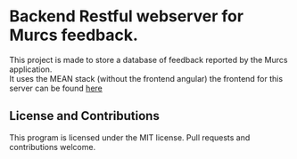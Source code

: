 # Backend Restful webserver for Murcs feedback.

This project is made to store a database of feedback reported by the Murcs application.<br>
It uses the MEAN stack (without the frontend angular) the frontend for this server can be found [here](https://github.com/mrkno/MistakesFrontend)

## License and Contributions
This program is licensed under the MIT license. Pull requests and contributions welcome.
